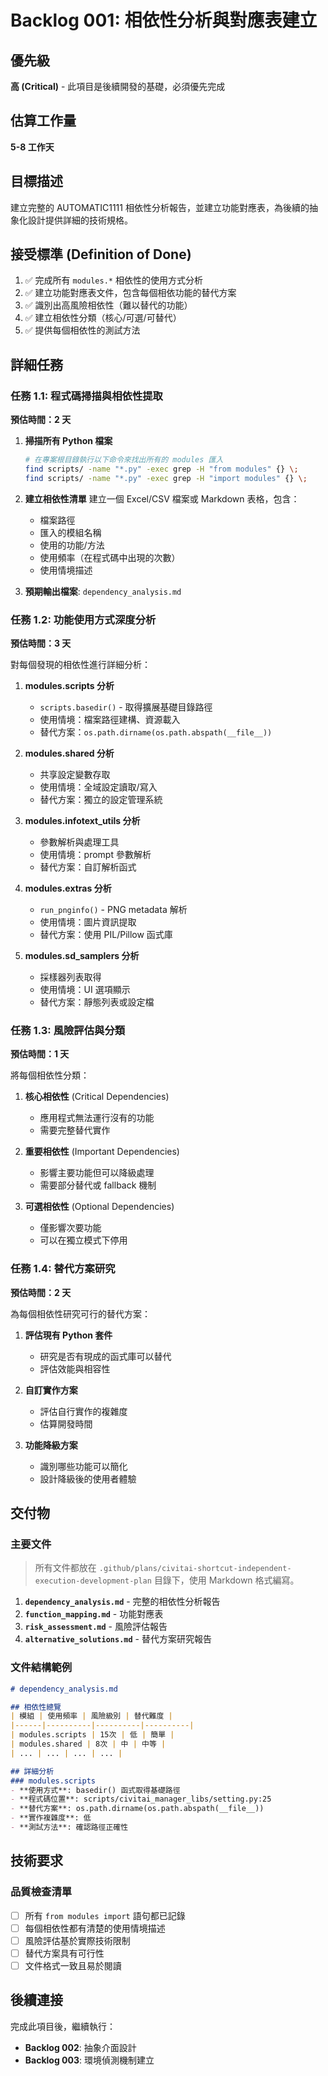 # Backlog 001: 相依性分析與對應表建立

## 優先級
**高 (Critical)** - 此項目是後續開發的基礎，必須優先完成

## 估算工作量
**5-8 工作天**

## 目標描述
建立完整的 AUTOMATIC1111 相依性分析報告，並建立功能對應表，為後續的抽象化設計提供詳細的技術規格。

## 接受標準 (Definition of Done)
1. ✅ 完成所有 `modules.*` 相依性的使用方式分析
2. ✅ 建立功能對應表文件，包含每個相依功能的替代方案
3. ✅ 識別出高風險相依性（難以替代的功能）
4. ✅ 建立相依性分類（核心/可選/可替代）
5. ✅ 提供每個相依性的測試方法

## 詳細任務

### 任務 1.1: 程式碼掃描與相依性提取
**預估時間：2 天**

1. **掃描所有 Python 檔案**
   ```bash
   # 在專案根目錄執行以下命令來找出所有的 modules 匯入
   find scripts/ -name "*.py" -exec grep -H "from modules" {} \;
   find scripts/ -name "*.py" -exec grep -H "import modules" {} \;
   ```

2. **建立相依性清單**
   建立一個 Excel/CSV 檔案或 Markdown 表格，包含：
   - 檔案路徑
   - 匯入的模組名稱
   - 使用的功能/方法
   - 使用頻率（在程式碼中出現的次數）
   - 使用情境描述

3. **預期輸出檔案**: `dependency_analysis.md`

### 任務 1.2: 功能使用方式深度分析  
**預估時間：3 天**

對每個發現的相依性進行詳細分析：

1. **modules.scripts 分析**
   - `scripts.basedir()` - 取得擴展基礎目錄路徑
   - 使用情境：檔案路徑建構、資源載入
   - 替代方案：`os.path.dirname(os.path.abspath(__file__))`

2. **modules.shared 分析**  
   - 共享設定變數存取
   - 使用情境：全域設定讀取/寫入
   - 替代方案：獨立的設定管理系統

3. **modules.infotext_utils 分析**
   - 參數解析與處理工具
   - 使用情境：prompt 參數解析
   - 替代方案：自訂解析函式

4. **modules.extras 分析**
   - `run_pnginfo()` - PNG metadata 解析
   - 使用情境：圖片資訊提取
   - 替代方案：使用 PIL/Pillow 函式庫

5. **modules.sd_samplers 分析**
   - 採樣器列表取得
   - 使用情境：UI 選項顯示
   - 替代方案：靜態列表或設定檔

### 任務 1.3: 風險評估與分類
**預估時間：1 天**

將每個相依性分類：

1. **核心相依性** (Critical Dependencies)
   - 應用程式無法運行沒有的功能
   - 需要完整替代實作

2. **重要相依性** (Important Dependencies)  
   - 影響主要功能但可以降級處理
   - 需要部分替代或 fallback 機制

3. **可選相依性** (Optional Dependencies)
   - 僅影響次要功能
   - 可以在獨立模式下停用

### 任務 1.4: 替代方案研究
**預估時間：2 天**

為每個相依性研究可行的替代方案：

1. **評估現有 Python 套件**
   - 研究是否有現成的函式庫可以替代
   - 評估效能與相容性

2. **自訂實作方案**
   - 評估自行實作的複雜度
   - 估算開發時間

3. **功能降級方案**
   - 識別哪些功能可以簡化
   - 設計降級後的使用者體驗

## 交付物

### 主要文件

> 所有文件都放在 `.github/plans/civitai-shortcut-independent-execution-development-plan` 目錄下，使用 Markdown 格式編寫。

1. **`dependency_analysis.md`** - 完整的相依性分析報告
2. **`function_mapping.md`** - 功能對應表
3. **`risk_assessment.md`** - 風險評估報告
4. **`alternative_solutions.md`** - 替代方案研究報告

### 文件結構範例

```markdown
# dependency_analysis.md

## 相依性總覽
| 模組 | 使用頻率 | 風險級別 | 替代難度 |
|------|----------|----------|----------|
| modules.scripts | 15次 | 低 | 簡單 |
| modules.shared | 8次 | 中 | 中等 |
| ... | ... | ... | ... |

## 詳細分析
### modules.scripts
- **使用方式**: basedir() 函式取得基礎路徑
- **程式碼位置**: scripts/civitai_manager_libs/setting.py:25
- **替代方案**: os.path.dirname(os.path.abspath(__file__))
- **實作複雜度**: 低
- **測試方法**: 確認路徑正確性
```

## 技術要求

### 品質檢查清單
- [ ] 所有 `from modules import` 語句都已記錄
- [ ] 每個相依性都有清楚的使用情境描述  
- [ ] 風險評估基於實際技術限制
- [ ] 替代方案具有可行性
- [ ] 文件格式一致且易於閱讀

## 後續連接
完成此項目後，繼續執行：
- **Backlog 002**: 抽象介面設計
- **Backlog 003**: 環境偵測機制建立
